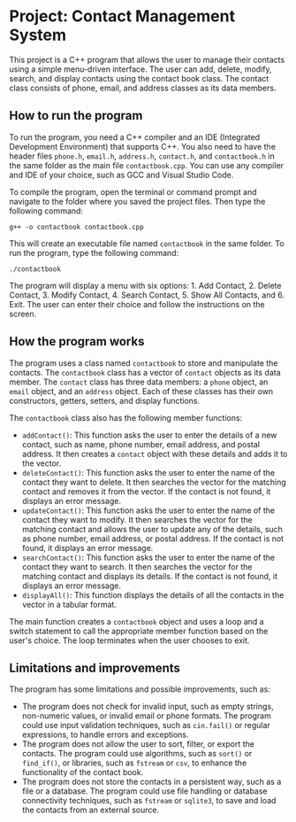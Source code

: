 # Project: Contact Management System

This project is a C++ program that allows the user to manage their contacts using a simple menu-driven interface. The user can add, delete, modify, search, and display contacts using the contact book class. The contact class consists of phone, email, and address classes as its data members.

## How to run the program

To run the program, you need a C++ compiler and an IDE (Integrated Development Environment) that supports C++. You also need to have the header files `phone.h`, `email.h`, `address.h`, `contact.h`, and `contactbook.h` in the same folder as the main file `contactbook.cpp`. You can use any compiler and IDE of your choice, such as GCC and Visual Studio Code. 

To compile the program, open the terminal or command prompt and navigate to the folder where you saved the project files. Then type the following command:

`g++ -o contactbook contactbook.cpp`

This will create an executable file named `contactbook` in the same folder. To run the program, type the following command:

`./contactbook`

The program will display a menu with six options: 1. Add Contact, 2. Delete Contact, 3. Modify Contact, 4. Search Contact, 5. Show All Contacts, and 6. Exit. The user can enter their choice and follow the instructions on the screen.

## How the program works

The program uses a class named `contactbook` to store and manipulate the contacts. The `contactbook` class has a vector of `contact` objects as its data member. The `contact` class has three data members: a `phone` object, an `email` object, and an `address` object. Each of these classes has their own constructors, getters, setters, and display functions.

The `contactbook` class also has the following member functions:

- `addContact()`: This function asks the user to enter the details of a new contact, such as name, phone number, email address, and postal address. It then creates a `contact` object with these details and adds it to the vector.
- `deleteContact()`: This function asks the user to enter the name of the contact they want to delete. It then searches the vector for the matching contact and removes it from the vector. If the contact is not found, it displays an error message.
- `updateContact()`: This function asks the user to enter the name of the contact they want to modify. It then searches the vector for the matching contact and allows the user to update any of the details, such as phone number, email address, or postal address. If the contact is not found, it displays an error message.
- `searchContact()`: This function asks the user to enter the name of the contact they want to search. It then searches the vector for the matching contact and displays its details. If the contact is not found, it displays an error message.
- `displayAll()`: This function displays the details of all the contacts in the vector in a tabular format.

The main function creates a `contactbook` object and uses a loop and a switch statement to call the appropriate member function based on the user's choice. The loop terminates when the user chooses to exit.

## Limitations and improvements

The program has some limitations and possible improvements, such as:

- The program does not check for invalid input, such as empty strings, non-numeric values, or invalid email or phone formats. The program could use input validation techniques, such as `cin.fail()` or regular expressions, to handle errors and exceptions.
- The program does not allow the user to sort, filter, or export the contacts. The program could use algorithms, such as `sort()` or `find_if()`, or libraries, such as `fstream` or `csv`, to enhance the functionality of the contact book.
- The program does not store the contacts in a persistent way, such as a file or a database. The program could use file handling or database connectivity techniques, such as `fstream` or `sqlite3`, to save and load the contacts from an external source.

